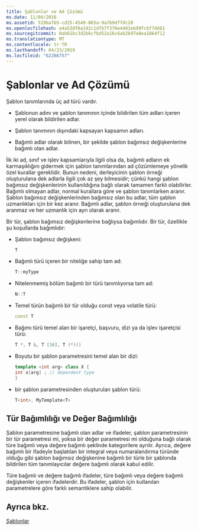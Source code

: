 ```yaml
---
title: Şablonlar ve Ad Çözümü
ms.date: 11/04/2016
ms.assetid: 519ba7b5-cd25-4549-865a-9a7b9dffdc28
ms.openlocfilehash: e4a53df0a192c1d7b7f376e4401eb99fcbf7d481
ms.sourcegitcommit: 0ab61bc3d2b6cfbd52a16c6ab2b97a8ea1864f12
ms.translationtype: MT
ms.contentlocale: tr-TR
ms.lasthandoff: 04/23/2019
ms.locfileid: "62266757"
---
```

# <a name="templates-and-name-resolution"></a>Şablonlar ve Ad Çözümü

Şablon tanımlarında üç ad türü vardır.

- Şablonun adını ve şablon tanımının içinde bildirilen tüm adları içeren yerel olarak bildirilen adlar.

- Şablon tanımının dışındaki kapsayan kapsamın adları.

- Bağımlı adlar olarak bilinen, bir şekilde şablon bağımsız değişkenlerine bağımlı olan adlar.

İlk iki ad, sınıf ve işlev kapsamlarıyla ilgili olsa da, bağımlı adların ek karmaşıklığını gidermek için şablon tanımlarından ad çözümlemeye yönelik özel kurallar gereklidir. Bunun nedeni, derleyicinin şablon örneği oluşturulana dek adlarla ilgili çok az şey bilmesidir; çünkü hangi şablon bağımsız değişkenlerinin kullanıldığına bağlı olarak tamamen farklı olabilirler. Bağımlı olmayan adlar, normal kurallara göre ve şablon tanımlarken aranır. Şablon bağımsız değişkenlerinden bağımsız olan bu adlar, tüm şablon uzmanlıkları için bir kez aranır. Bağımlı adlar, şablon örneği oluşturulana dek aranmaz ve her uzmanlık için ayrı olarak aranır.

Bir tür, şablon bağımsız değişkenlerine bağlıysa bağımlıdır. Bir tür, özellikle şu koşullarda bağımlıdır:

- Şablon bağımsız değişkeni:

    ```cpp
    T
    ```

- Bağımlı türü içeren bir niteliğe sahip tam ad:

    ```cpp
    T::myType
    ```

- Nitelenmemiş bölüm bağımlı bir türü tanımlıyorsa tam ad:

    ```cpp
    N::T
    ```

- Temel türün bağımlı bir tür olduğu const veya volatile türü:

    ```cpp
    const T
    ```

- Bağımı türü temel alan bir işaretçi, başvuru, dizi ya da işlev işaretçisi türü:

    ```cpp
    T *, T &, T [10], T (*)()
    ```

- Boyutu bir şablon parametresini temel alan bir dizi:

    ```cpp
    template <int arg> class X {
    int x[arg] ; // dependent type
    }
    ```

- bir şablon parametresinden oluşturulan şablon türü:

    ```cpp
    T<int>, MyTemplate<T>
    ```

## <a name="type-dependence-and-value-dependence"></a>Tür Bağımlılığı ve Değer Bağımlılığı

Şablon parametresine bağımlı olan adlar ve ifadeler, şablon parametresinin bir tür parametresi mi, yoksa bir değer parametresi mi olduğuna bağlı olarak türe bağımlı veya değere bağımlı şeklinde kategorilere ayrılır. Ayrıca, değere bağımlı bir ifadeyle başlatılan bir integral veya numaralandırma türünde olduğu gibi şablon bağımsız değişkenine bağımlı bir türle bir şablonda bildirilen tüm tanımlayıcılar değere bağımlı olarak kabul edilir.

Türe bağımlı ve değere bağımlı ifadeler, türe bağımlı veya değere bağımlı değişkenler içeren ifadelerdir. Bu ifadeler, şablon için kullanılan parametrelere göre farklı semantiklere sahip olabilir.

## <a name="see-also"></a>Ayrıca bkz.

[Şablonlar](../cpp/templates-cpp.md)